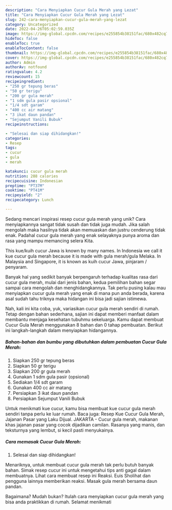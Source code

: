```yaml
---
description: "Cara Menyiapkan Cucur Gula Merah yang Lezat"
title: "Cara Menyiapkan Cucur Gula Merah yang Lezat"
slug: 242-cara-menyiapkan-cucur-gula-merah-yang-lezat
category: Uncategorized
date: 2022-04-26T05:02:59.035Z
image: https://img-global.cpcdn.com/recipes/e255854b38151fac/680x482cq70/cucur-gula-merah-foto-resep-utama.jpg
hideToc: false
enableToc: true
enableTocContent: false
thumbnail: https://img-global.cpcdn.com/recipes/e255854b38151fac/680x482cq70/cucur-gula-merah-foto-resep-utama.jpg
cover: https://img-global.cpcdn.com/recipes/e255854b38151fac/680x482cq70/cucur-gula-merah-foto-resep-utama.jpg
author: Admin
authorAv: notfound
ratingvalue: 4.2
reviewcount: 15
recipeingredient:
- "250 gr tepung beras"
- "50 gr terigu"
- "200 gr gula merah"
- "1 sdm gula pasir opsional"
- "1/4 sdt garam"
- "400 cc air matang"
- "3 ikat daun pandan"
- "Sejumput Vanili Bubuk"
recipeinstructions:

- "Selesai dan siap dihidangkan!"
categories:
- Resep
tags:
- cucur
- gula
- merah

katakunci: cucur gula merah 
nutrition: 288 calories
recipecuisine: Indonesian
preptime: "PT37M"
cooktime: "PT41M"
recipeyield: "2"
recipecategory: Lunch

---
```





Sedang mencari inspirasi resep cucur gula merah yang unik? Cara menyiapkannya sangat tidak susah dan tidak juga mudah. Jika salah mengolah maka hasilnya tidak akan memuaskan dan justru cenderung tidak enak. Padahal cucur gula merah yang enak selayaknya punya aroma dan rasa yang mampu memancing selera Kita.





This kue/kuih cucur Jawa is known by many names. In Indonesia we call it kue cucur gula merah because it is made with gula merah/gula Melaka. In Malaysia and Singapore, it is known as kuih cucur Jawa, pinjaram / penyaram.

Banyak hal yang sedikit banyak berpengaruh terhadap kualitas rasa dari cucur gula merah, mulai dari jenis bahan, kedua pemilihan bahan segar sampai cara mengolah dan menghidangkannya. Tak perlu pusing kalau mau menyiapkan cucur gula merah yang enak di mana pun anda berada, karena asal sudah tahu triknya maka hidangan ini bisa jadi sajian istimewa.






Nah, kali ini kita coba, yuk, variasikan cucur gula merah sendiri di rumah. Tetap dengan bahan sederhana, sajian ini dapat memberi manfaat dalam membantu menjaga kesehatan tubuhmu sekeluarga. Kamu dapat membuat Cucur Gula Merah menggunakan 8 bahan dan 0 tahap pembuatan. Berikut ini langkah-langkah dalam menyiapkan hidangannya.

<!--inarticleads1-->

##### Bahan-bahan dan bumbu yang dibutuhkan dalam pembuatan Cucur Gula Merah:

1. Siapkan 250 gr tepung beras
1. Siapkan 50 gr terigu
1. Siapkan 200 gr gula merah
1. Gunakan 1 sdm gula pasir (opsional)
1. Sediakan 1/4 sdt garam
1. Gunakan 400 cc air matang
1. Persiapkan 3 ikat daun pandan
1. Persiapkan Sejumput Vanili Bubuk


Untuk menikmati kue cucur, kamu bisa membuat kue cucur gula merah sendiri tanpa perlu ke luar rumah. Baca juga: Resep Kue Cucur Gula Merah, Jajanan Pasar yang Laku Dijual. JAKARTA - Cucur gula merah, makanan khas jajanan pasar yang cocok dijadikan camilan. Rasanya yang manis, dan teksturnya yang lembut, si kecil pasti menyukainya. 

<!--inarticleads2-->

##### Cara memasak Cucur Gula Merah:


1. Selesai dan siap dihidangkan!

Menariknya, untuk membuat cucur gula merah tak perlu butuh banyak bahan. Simak resep cucur ini untuk mengetahui tips anti gagal dalam membuatnya. Lihat cara membuat resep ini Reaksi. Euis Sholihat dan pengguna lainnya memberikan reaksi. Masak gula merah bersama daun pandan. 

Bagaimana? Mudah bukan? Itulah cara menyiapkan cucur gula merah yang bisa anda praktikkan di rumah. Selamat menikmati
